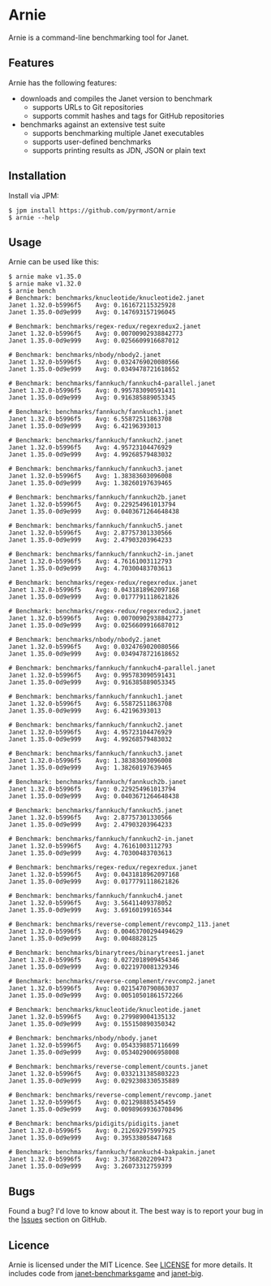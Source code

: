 # Arnie

Arnie is a command-line benchmarking tool for Janet.

## Features

Arnie has the following features:

- downloads and compiles the Janet version to benchmark
  - supports URLs to Git repositories
  - supports commit hashes and tags for GitHub repositories
- benchmarks against an extensive test suite
  - supports benchmarking multiple Janet executables
  - supports user-defined benchmarks
  - supports printing results as JDN, JSON or plain text

## Installation

Install via JPM:

```shell
$ jpm install https://github.com/pyrmont/arnie
$ arnie --help
```

## Usage

Arnie can be used like this:

```shell
$ arnie make v1.35.0
$ arnie make v1.32.0
$ arnie bench
# Benchmark: benchmarks/knucleotide/knucleotide2.janet
Janet 1.32.0-b5996f5    Avg: 0.161672115325928
Janet 1.35.0-0d9e999    Avg: 0.147693157196045

# Benchmark: benchmarks/regex-redux/regexredux2.janet
Janet 1.32.0-b5996f5    Avg: 0.00700902938842773
Janet 1.35.0-0d9e999    Avg: 0.0256609916687012

# Benchmark: benchmarks/nbody/nbody2.janet
Janet 1.32.0-b5996f5    Avg: 0.0324769020080566
Janet 1.35.0-0d9e999    Avg: 0.0349478721618652

# Benchmark: benchmarks/fannkuch/fannkuch4-parallel.janet
Janet 1.32.0-b5996f5    Avg: 0.995783090591431
Janet 1.35.0-0d9e999    Avg: 0.916385889053345

# Benchmark: benchmarks/fannkuch/fannkuch1.janet
Janet 1.32.0-b5996f5    Avg: 6.55872511863708
Janet 1.35.0-0d9e999    Avg: 6.42196393013

# Benchmark: benchmarks/fannkuch/fannkuch2.janet
Janet 1.32.0-b5996f5    Avg: 4.95723104476929
Janet 1.35.0-0d9e999    Avg: 4.99268579483032

# Benchmark: benchmarks/fannkuch/fannkuch3.janet
Janet 1.32.0-b5996f5    Avg: 1.38383603096008
Janet 1.35.0-0d9e999    Avg: 1.38260197639465

# Benchmark: benchmarks/fannkuch/fannkuch2b.janet
Janet 1.32.0-b5996f5    Avg: 0.229254961013794
Janet 1.35.0-0d9e999    Avg: 0.0403671264648438

# Benchmark: benchmarks/fannkuch/fannkuch5.janet
Janet 1.32.0-b5996f5    Avg: 2.87757301330566
Janet 1.35.0-0d9e999    Avg: 2.47903203964233

# Benchmark: benchmarks/fannkuch/fannkuch2-in.janet
Janet 1.32.0-b5996f5    Avg: 4.76161003112793
Janet 1.35.0-0d9e999    Avg: 4.70300483703613

# Benchmark: benchmarks/regex-redux/regexredux.janet
Janet 1.32.0-b5996f5    Avg: 0.0431818962097168
Janet 1.35.0-0d9e999    Avg: 0.0177791118621826

# Benchmark: benchmarks/regex-redux/regexredux2.janet
Janet 1.32.0-b5996f5    Avg: 0.00700902938842773
Janet 1.35.0-0d9e999    Avg: 0.0256609916687012

# Benchmark: benchmarks/nbody/nbody2.janet
Janet 1.32.0-b5996f5    Avg: 0.0324769020080566
Janet 1.35.0-0d9e999    Avg: 0.0349478721618652

# Benchmark: benchmarks/fannkuch/fannkuch4-parallel.janet
Janet 1.32.0-b5996f5    Avg: 0.995783090591431
Janet 1.35.0-0d9e999    Avg: 0.916385889053345

# Benchmark: benchmarks/fannkuch/fannkuch1.janet
Janet 1.32.0-b5996f5    Avg: 6.55872511863708
Janet 1.35.0-0d9e999    Avg: 6.42196393013

# Benchmark: benchmarks/fannkuch/fannkuch2.janet
Janet 1.32.0-b5996f5    Avg: 4.95723104476929
Janet 1.35.0-0d9e999    Avg: 4.99268579483032

# Benchmark: benchmarks/fannkuch/fannkuch3.janet
Janet 1.32.0-b5996f5    Avg: 1.38383603096008
Janet 1.35.0-0d9e999    Avg: 1.38260197639465

# Benchmark: benchmarks/fannkuch/fannkuch2b.janet
Janet 1.32.0-b5996f5    Avg: 0.229254961013794
Janet 1.35.0-0d9e999    Avg: 0.0403671264648438

# Benchmark: benchmarks/fannkuch/fannkuch5.janet
Janet 1.32.0-b5996f5    Avg: 2.87757301330566
Janet 1.35.0-0d9e999    Avg: 2.47903203964233

# Benchmark: benchmarks/fannkuch/fannkuch2-in.janet
Janet 1.32.0-b5996f5    Avg: 4.76161003112793
Janet 1.35.0-0d9e999    Avg: 4.70300483703613

# Benchmark: benchmarks/regex-redux/regexredux.janet
Janet 1.32.0-b5996f5    Avg: 0.0431818962097168
Janet 1.35.0-0d9e999    Avg: 0.0177791118621826

# Benchmark: benchmarks/fannkuch/fannkuch4.janet
Janet 1.32.0-b5996f5    Avg: 3.56411409378052
Janet 1.35.0-0d9e999    Avg: 3.69160199165344

# Benchmark: benchmarks/reverse-complement/revcomp2_113.janet
Janet 1.32.0-b5996f5    Avg: 0.00463700294494629
Janet 1.35.0-0d9e999    Avg: 0.0048828125

# Benchmark: benchmarks/binarytrees/binarytrees1.janet
Janet 1.32.0-b5996f5    Avg: 0.0272018909454346
Janet 1.35.0-0d9e999    Avg: 0.0221970081329346

# Benchmark: benchmarks/reverse-complement/revcomp2.janet
Janet 1.32.0-b5996f5    Avg: 0.0215470790863037
Janet 1.35.0-0d9e999    Avg: 0.00510501861572266

# Benchmark: benchmarks/knucleotide/knucleotide.janet
Janet 1.32.0-b5996f5    Avg: 0.279989004135132
Janet 1.35.0-0d9e999    Avg: 0.155150890350342

# Benchmark: benchmarks/nbody/nbody.janet
Janet 1.32.0-b5996f5    Avg: 0.0543398857116699
Janet 1.35.0-0d9e999    Avg: 0.0534029006958008

# Benchmark: benchmarks/reverse-complement/counts.janet
Janet 1.32.0-b5996f5    Avg: 0.0332131385803223
Janet 1.35.0-0d9e999    Avg: 0.0292308330535889

# Benchmark: benchmarks/reverse-complement/revcomp.janet
Janet 1.32.0-b5996f5    Avg: 0.021298885345459
Janet 1.35.0-0d9e999    Avg: 0.00989699363708496

# Benchmark: benchmarks/pidigits/pidigits.janet
Janet 1.32.0-b5996f5    Avg: 0.212692975997925
Janet 1.35.0-0d9e999    Avg: 0.39533805847168

# Benchmark: benchmarks/fannkuch/fannkuch4-bakpakin.janet
Janet 1.32.0-b5996f5    Avg: 3.37368202209473
Janet 1.35.0-0d9e999    Avg: 3.26073312759399
```

## Bugs

Found a bug? I'd love to know about it. The best way is to report your bug in
the [Issues][] section on GitHub.

[Issues]: https://github.com/pyrmont/arnie/issues

## Licence

Arnie is licensed under the MIT Licence. See [LICENSE][] for more details. It
includes code from [janet-benchmarksgame][] and [janet-big][].

[LICENSE]: https://github.com/pyrmont/arnie/blob/master/LICENSE
[janet-benchmarksgame]: https://github.com/MikeBeller/janet-benchmarksgame
[janet-big]: https://github.com/andrewchambers/janet-big

